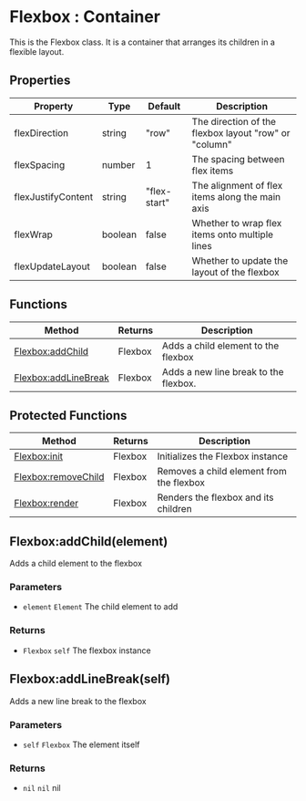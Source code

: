 # Flexbox : Container
This is the Flexbox class. It is a container that arranges its children in a flexible layout.

## Properties

|Property|Type|Default|Description|
|---|---|---|---|
|flexDirection|string|"row"|The direction of the flexbox layout "row" or "column"
|flexSpacing|number|1|The spacing between flex items
|flexJustifyContent|string|"flex-start"|The alignment of flex items along the main axis
|flexWrap|boolean|false|Whether to wrap flex items onto multiple lines
|flexUpdateLayout|boolean|false|Whether to update the layout of the flexbox

## Functions

|Method|Returns|Description|
|---|---|---|
|[Flexbox:addChild](#Flexbox:addChild)|Flexbox|Adds a child element to the flexbox
|[Flexbox:addLineBreak](#Flexbox:addLineBreak)|Flexbox|Adds a new line break to the flexbox.


## Protected Functions

|Method|Returns|Description|
|---|---|---|
|[Flexbox:init](#Flexbox:init)|Flexbox|Initializes the Flexbox instance
|[Flexbox:removeChild](#Flexbox:removeChild)|Flexbox|Removes a child element from the flexbox
|[Flexbox:render](#Flexbox:render)|Flexbox|Renders the flexbox and its children

## Flexbox:addChild(element)
Adds a child element to the flexbox

### Parameters
* `element` `Element` The child element to add

### Returns
* `Flexbox` `self` The flexbox instance

## Flexbox:addLineBreak(self)
Adds a new line break to the flexbox

### Parameters
* `self` `Flexbox` The element itself

### Returns
* `nil` `nil` nil


